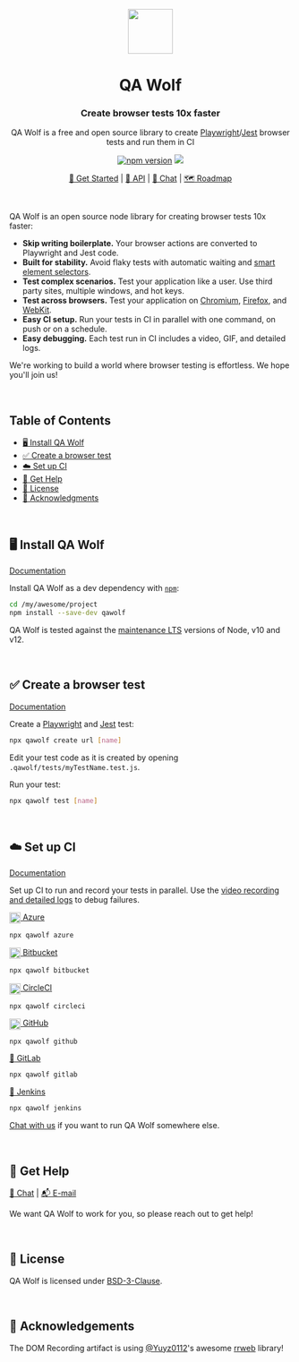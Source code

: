 <p align="center"><img src="https://docs.qawolf.com/img/logo_small.png" height="80" /></p>

<h1 align="center">QA Wolf</h1>

<h3 align="center">Create browser tests 10x faster</h3>

<p align="center">QA Wolf is a free and open source library to create <a href="https://github.com/microsoft/playwright">Playwright</a>/<a href="https://jestjs.io">Jest</a> browser tests and run them in CI</p>

<p align="center">
  <a href="http://badge.fury.io/js/qawolf"><img src="https://badge.fury.io/js/qawolf.svg" alt="npm version" /></a>
  <a href="https://github.com/qawolf/qawolf/actions?query=workflow%3A%22npm+test%22"><img src="https://github.com/qawolf/qawolf/workflows/npm%20test/badge.svg" /></a>
</p>

<p align="center">
    <a href="https://docs.qawolf.com/docs/install">🚀 Get Started</a> |
    <a href="https://docs.qawolf.com/docs/api/table_of_contents">📖 API</a> |
    <a href="https://gitter.im/qawolf/community">👋 Chat</a> |
    <a href="https://github.com/qawolf/qawolf/projects/4">🗺️ Roadmap</a>
</p>

<br/>

<p>QA Wolf is an open source node library for creating browser tests 10x faster:</p>

<ul>
<li><b>Skip writing boilerplate.</b> Your browser actions are converted to Playwright and Jest code.
</li>
<li><b>Built for stability.</b> Avoid flaky tests with automatic waiting and <a href="https://docs.qawolf.com/docs/use_custom_selectors#default-selector-logic">smart element selectors</a>.
</li>
<li><b>Test complex scenarios.</b> Test your application like a user. Use third party sites, multiple windows, and hot keys.
</li>
<li><b>Test across browsers.</b> Test your application on <a href="https://www.chromium.org/Home">Chromium</a>, <a href="https://www.mozilla.org/en-US/firefox/new">Firefox</a>, and <a href="https://webkit.org">WebKit</a>.
</li>
<li><b>Easy CI setup.</b> Run your tests in CI in parallel with one command, on push or on a schedule.
</li>
<li><b>Easy debugging.</b> Each test run in CI includes a video, GIF, and detailed logs.
</li>
</ul>
<p>We're working to build a world where browser testing is effortless. We hope you'll join us!</p>

<br/>

## Table of Contents

- [🖥️ Install QA Wolf](#%EF%B8%8F-install-qa-wolf)
- [✅ Create a browser test](#-create-a-browser-test)
- [☁️ Set up CI](#%EF%B8%8F-set-up-ci)
- [🙋 Get Help](#-get-help)
- [📝 License](#-license)
- [🙏 Acknowledgments](#-acknowledgements)

<br/>

## 🖥️ Install QA Wolf

[Documentation](http://docs.qawolf.com/docs/install)

Install QA Wolf as a dev dependency with [`npm`](https://www.npmjs.com):

```bash
cd /my/awesome/project
npm install --save-dev qawolf
```

QA Wolf is tested against the [maintenance LTS](https://github.com/nodejs/Release#release-schedule) versions of Node, v10 and v12.

<br/>

## ✅ Create a browser test

[Documentation](http://docs.qawolf.com/docs/create_a_test)

Create a [Playwright](https://github.com/microsoft/playwright) and [Jest](https://jestjs.io/) test:

```bash
npx qawolf create url [name]
```

Edit your test code as it is created by opening `.qawolf/tests/myTestName.test.js`.

Run your test:

```bash
npx qawolf test [name]
```

<br/>

## ☁️ Set up CI

[Documentation](https://docs.qawolf.com/docs/run_tests_in_ci)

Set up CI to run and record your tests in parallel. Use the [video recording and detailed logs](https://docs.qawolf.com/docs/run_tests_in_ci#debug) to debug failures.

[<img align="center" height="20px" src="https://cdn.iconscout.com/icon/free/png-256/azure-190760.png" /> Azure](https://azure.microsoft.com/en-us/services/devops)

```bash
npx qawolf azure
```

[<img align="center" height="20px" src="https://upload.wikimedia.org/wikipedia/commons/0/0e/Bitbucket-blue-logomark-only.svg" /> Bitbucket](https://bitbucket.org/product/features/pipelines)

```bash
npx qawolf bitbucket
```

[<img align="center" height="20px" src="https://cdn.iconscout.com/icon/free/png-256/circleci-283066.png" /> CircleCI](https://circleci.com/)

```bash
npx qawolf circleci
```

[<img align="center" height="20px" src="https://camo.githubusercontent.com/7710b43d0476b6f6d4b4b2865e35c108f69991f3/68747470733a2f2f7777772e69636f6e66696e6465722e636f6d2f646174612f69636f6e732f6f637469636f6e732f313032342f6d61726b2d6769746875622d3235362e706e67" /> GitHub](https://github.com/features/actions)

```bash
npx qawolf github
```

[🦊 GitLab](https://docs.gitlab.com/ee/ci)

```bash
npx qawolf gitlab
```

[🤵 Jenkins](https://jenkins.io)

```bash
npx qawolf jenkins
```

[Chat with us](https://gitter.im/qawolf/community) if you want to run QA Wolf somewhere else.

<br/>

## 🙋 Get Help

<p align="left">
    <a href="https://gitter.im/qawolf/community">👋 Chat</a> |
    <a href="mailto:jon@qawolf.com">📬 E-mail</a>
</p>

We want QA Wolf to work for you, so please reach out to get help!

<br/>

## 📝 License

QA Wolf is licensed under [BSD-3-Clause](https://github.com/qawolf/qawolf/blob/master/LICENSE.md).

<br/>

## 🙏 Acknowledgements

The DOM Recording artifact is using [@Yuyz0112](https://github.com/Yuyz0112)'s awesome [rrweb](https://github.com/rrweb-io/rrweb) library!
